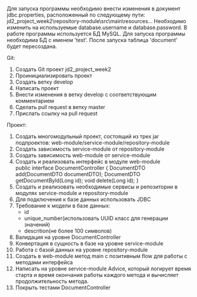 Для запуска программы необходимо внести изменения в документ jdbc.properties, расположенный по следующему пути: 
jd2_project_week2\repository-module\src\main\resources\...
Необходимо изменить на используемые database.username и database.password.
В работе программы используется БД MySQL. 
Для запуска программы необходима БД с именем 'test'. После запуска таблица 'document' будет пересоздана. 

Git:
1. Создать Git проект jd2_project_week2
2. Проинициализировать проект 
3. Создать ветку develop
4. Написать проект
5. Внести изменения в ветку develop c соответствующим комментарием
6. Сделать pull request в ветку master
7. Прислать ссылку на pull request

Проект:
1. Создать многомодульный проект, состоящий из трех jar подпроектов: web-module/service-module/repository-module
2. Создать зависимость service-module oт repository-module
3. Создать зависимость web-module oт service-module
4. Создать и реализовать интерфейс в модуле web-module  
public interface DocumentController {
    DocumentDTO add(DocumentDTO documentDTO);
    DocumentDTO getDocumentById(Long id);
    void delete(Long id);
}
5. Создать и реализовать необходимые сервисы и репозитории в модулях service-module и repository-module
6. Для подключения к базе данных использовать JDBC
7. Требование к модели в базе данных:
	- id
	- unique_number(использовать UUID класс для генерации значений)
	- descrition(не более 100 символов)
8. Валидация на уровне DocumentController
9. Конвертация в сущность в базе на уровне service-module
10. Работа с базой данных на уровне repository-module
11. Создать в web-module метод main с позитивным flow для работы с методами интерфейса
12. Написать на уровне service-module Advice, который логирует время старта и время окончания работы каждого метода и вычисляет продолжительность метода.
13. Покрыть тестами DocumentController
